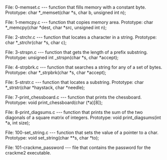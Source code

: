 File: 0-memset.c --- function that fills memory with a constant byte. Prototype: char *_memset(char *s, char b, unsigned int n);

File: 1-memcpy.c --- function that copies memory area. Prototype: char *_memcpy(char *dest, char *src, unsigned int n);

File: 2-strchr.c --- function that locates a character in a string. Prototype: char *_strchr(char *s, char c);

File: 3-strspn.c --- function that gets the length of a prefix substring. Prototype: unsigned int _strspn(char *s, char *accept);

File: 4-strpbrk.c --- function that searches a string for any of a set of bytes. Prototype: char *_strpbrk(char *s, char *accept);

File: 5-strstr.c --- function that locates a substring. Prototype: char *_strstr(char *haystack, char *needle);

File: 7-print_chessboard.c --- function that prints the chessboard. Prototype: void print_chessboard(char (*a)[8]);

File: 8-print_diagsums.c --- function that prints the sum of the two diagonals of a square matrix of integers. Prototype: void print_diagsums(int *a, int size);

File: 100-set_string.c --- function that sets the value of a pointer to a char. Prototype: void set_string(char **s, char *to);

File: 101-crackme_password --- file that contains the password for the crackme2 executable.
